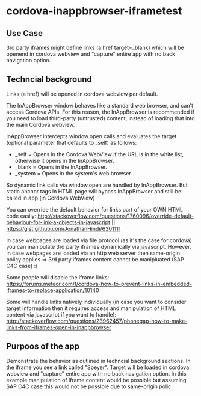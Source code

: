 # cordova-inappbrowser-iframetest

## Use Case

3rd party iframes might define links (a href target=_blank) which will be openend in cordova webview and "capture" entire app with no back navigation option.

## Techncial background

Links (a href) will be opened in cordova webview per default.

The InAppBrowser window behaves like a standard web browser, and can't access Cordova APIs. For this reason, the InAppBrowser is recommended if you need to load third-party (untrusted) content, instead of loading that into the main Cordova webview. 

InAppBrowser intercepts window.open calls and evaluates the target (optional parameter that defaults to _self) as follows:

* _self =  Opens in the Cordova WebView if the URL is in the white list, otherwise it opens in the InAppBrowser.
* _blank = Opens in the InAppBrowser.
* _system = Opens in the system's web browser.

So dynamic link calls via window.open are handled by InAppBrowser.
But static anchor tags in HTML page will bypass InAppBrowser and still be called in app (in Cordova WebView)

You can override the default behavior for links part of your OWN HTML code easily: http://stackoverflow.com/questions/1760096/override-default-behaviour-for-link-a-objects-in-javascript || https://gist.github.com/JonathanHindi/6301111

In case webpages are loaded via file protocol (as it's the case for cordova) you can manipulate 3rd party iframes dynamically via javascript. However, in case webpages are loaded via an http web server then same-origin policy applies => 3rd party iframes content cannot be manipluated (SAP C4C case) :(

Some people will disable the iframe links: https://forums.meteor.com/t/cordova-how-to-prevent-links-in-embedded-iframes-to-replace-application/10140

Some will handle links natively individually (in case you want to consider target information then it requires access and manipulation of HTML content via javascript if you want to handle): http://stackoverflow.com/questions/23962457/phonegap-how-to-make-links-from-iframes-open-in-inappbrowser

## Purpoos of the app

Demonstrate the behavior as outlined in techncial background sections. In the iframe you see a link called "Speyer". Target will be loaded in cordova webview and "capture" entire app with no back navigation option. In this example manipulation of iframe content would be possible but assuming SAP C4C case this would not be possible due to same-origin polic
